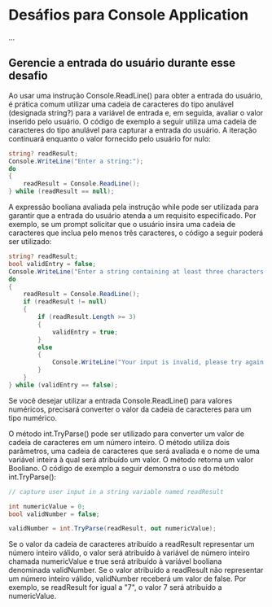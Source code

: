 # Desáfios para Console Application

...

## Gerencie a entrada do usuário durante esse desafio

Ao usar uma instrução Console.ReadLine() para obter a entrada do usuário, é prática comum utilizar uma cadeia de caracteres do tipo anulável (designada string?) para a variável de entrada e, em seguida, avaliar o valor inserido pelo usuário. O código de exemplo a seguir utiliza uma cadeia de caracteres do tipo anulável para capturar a entrada do usuário. A iteração continuará enquanto o valor fornecido pelo usuário for nulo:

```csharp
string? readResult;
Console.WriteLine("Enter a string:");
do
{
    readResult = Console.ReadLine();
} while (readResult == null);
```

A expressão booliana avaliada pela instrução while pode ser utilizada para garantir que a entrada do usuário atenda a um requisito especificado. Por exemplo, se um prompt solicitar que o usuário insira uma cadeia de caracteres que inclua pelo menos três caracteres, o código a seguir poderá ser utilizado:

```csharp
string? readResult;
bool validEntry = false;
Console.WriteLine("Enter a string containing at least three characters:");
do
{
    readResult = Console.ReadLine();
    if (readResult != null)
    {
        if (readResult.Length >= 3)
        {
            validEntry = true;
        }
        else
        {
            Console.WriteLine("Your input is invalid, please try again.");
        }
    }
} while (validEntry == false);
```

Se você desejar utilizar a entrada Console.ReadLine() para valores numéricos, precisará converter o valor da cadeia de caracteres para um tipo numérico.

O método int.TryParse() pode ser utilizado para converter um valor de cadeia de caracteres em um número inteiro. O método utiliza dois parâmetros, uma cadeia de caracteres que será avaliada e o nome de uma variável inteira à qual será atribuído um valor. O método retorna um valor Booliano. O código de exemplo a seguir demonstra o uso do método int.TryParse():

```csharp
// capture user input in a string variable named readResult

int numericValue = 0;
bool validNumber = false;

validNumber = int.TryParse(readResult, out numericValue);
```

Se o valor da cadeia de caracteres atribuído a readResult representar um número inteiro válido, o valor será atribuído à variável de número inteiro chamada numericValue e true será atribuído à variável booliana denominada validNumber. Se o valor atribuído a readResult não representar um número inteiro válido, validNumber receberá um valor de false. Por exemplo, se readResult for igual a "7", o valor 7 será atribuído a numericValue.
